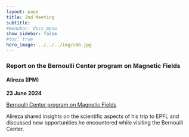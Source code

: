 ```yaml
---
layout: page
title: 2nd Meeting
subtitle: 
#menubar: docs_menu
show_sidebar: false
#toc: true
hero_image: ../../../img/cmb.jpg
---
```


### Report on the Bernoulli Center program on Magnetic Fields
#### Alireza (IPM)
**23 June 2024**

[Bernoulli Center program on Magnetic Fields](https://indico.cern.ch/event/1334236/overview)

Alireza shared insights on the scientific aspects of his trip to EPFL and discussed new opportunities he encountered while visiting the Bernoulli Center.
